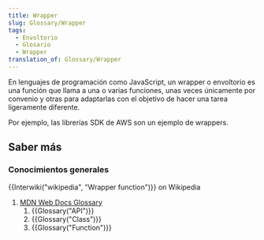 ```yaml
---
title: Wrapper
slug: Glossary/Wrapper
tags:
  - Envoltorio
  - Glosario
  - Wrapper
translation_of: Glossary/Wrapper
---
```

En lenguajes de programación como JavaScript, un wrapper o envoltorio es una función que llama a una o varias funciones, unas veces únicamente por convenio y otras para adaptarlas con el objetivo de hacer una tarea ligeramente diferente.

Por ejemplo, las librerías SDK de AWS son un ejemplo de wrappers.

## Saber más

### Conocimientos generales

{{Interwiki("wikipedia", "Wrapper function")}} on Wikipedia

<section id="Quick_links">
 <ol>
  <li><a href="es/docs/Glossary">MDN Web Docs Glossary</a>
 
   <ol>
    <li>{{Glossary("API")}}</li>
    <li>{{Glossary("Class")}}</li>
    <li>{{Glossary("Function")}}</li>
   </ol>
  </li>
 </ol>
</section>
